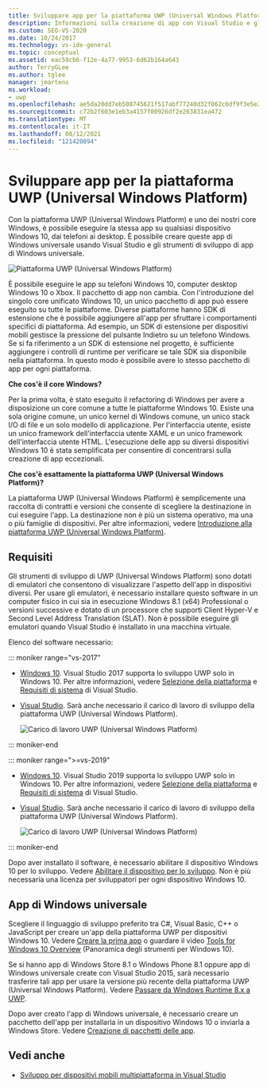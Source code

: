 ```yaml
---
title: Sviluppare app per la piattaforma UWP (Universal Windows Platform)
description: Informazioni sulla creazione di app con Visual Studio e gli strumenti di sviluppo della Windows universali.
ms.custom: SEO-VS-2020
ms.date: 10/24/2017
ms.technology: vs-ide-general
ms.topic: conceptual
ms.assetid: eac59cb6-f12e-4a77-9953-6d62b164a643
author: TerryGLee
ms.author: tglee
manager: jmartens
ms.workload:
- uwp
ms.openlocfilehash: ae5da20dd7eb508745621f517abf77240d32f062c6df9f3e5e27c37ab3f7db44
ms.sourcegitcommit: c72b2f603e1eb3a4157f00926df2e263831ea472
ms.translationtype: MT
ms.contentlocale: it-IT
ms.lasthandoff: 08/12/2021
ms.locfileid: "121420894"
---
```

# <a name="develop-apps-for-the-universal-windows-platform-uwp"></a>Sviluppare app per la piattaforma UWP (Universal Windows Platform)

Con la piattaforma UWP (Universal Windows Platform) e uno dei nostri core Windows, è possibile eseguire la stessa app su qualsiasi dispositivo Windows 10, dai telefoni ai desktop. È possibile creare queste app di Windows universale usando Visual Studio e gli strumenti di sviluppo di app di Windows universale.

![Piattaforma UWP (Universal Windows Platform)](../cross-platform/media/uwp_coreextensions.png)

È possibile eseguire le app su telefoni Windows 10, computer desktop Windows 10 o Xbox. Il pacchetto di app non cambia. Con l'introduzione del singolo core unificato Windows 10, un unico pacchetto di app può essere eseguito su tutte le piattaforme. Diverse piattaforme hanno SDK di estensione che è possibile aggiungere all'app per sfruttare i comportamenti specifici di piattaforma. Ad esempio, un SDK di estensione per dispositivi mobili gestisce la pressione del pulsante Indietro su un telefono Windows. Se si fa riferimento a un SDK di estensione nel progetto, è sufficiente aggiungere i controlli di runtime per verificare se tale SDK sia disponibile nella piattaforma. In questo modo è possibile avere lo stesso pacchetto di app per ogni piattaforma.

**Che cos'è il core Windows?**

Per la prima volta, è stato eseguito il refactoring di Windows per avere a disposizione un core comune a tutte le piattaforme Windows 10. Esiste una sola origine comune, un unico kernel di Windows comune, un unico stack I/O di file e un solo modello di applicazione. Per l'interfaccia utente, esiste un unico framework dell'interfaccia utente XAML e un unico framework dell'interfaccia utente HTML. L'esecuzione delle app su diversi dispositivi Windows 10 è stata semplificata per consentire di concentrarsi sulla creazione di app eccezionali.

**Che cos'è esattamente la piattaforma UWP (Universal Windows Platform)?**

La piattaforma UWP (Universal Windows Platform) è semplicemente una raccolta di contratti e versioni che consente di scegliere la destinazione in cui eseguire l'app. La destinazione non è più un sistema operativo, ma una o più famiglie di dispositivi. Per altre informazioni, vedere [Introduzione alla piattaforma UWP (Universal Windows Platform)](/windows/uwp/get-started/universal-application-platform-guide).

## <a name="requirements"></a>Requisiti

Gli strumenti di sviluppo di UWP (Universal Windows Platform) sono dotati di emulatori che consentono di visualizzare l'aspetto dell'app in dispositivi diversi. Per usare gli emulatori, è necessario installare questo software in un computer fisico in cui sia in esecuzione Windows 8.1 (x64) Professional o versioni successive e dotato di un processore che supporti Client Hyper-V e Second Level Address Translation (SLAT). Non è possibile eseguire gli emulatori quando Visual Studio è installato in una macchina virtuale.

Elenco del software necessario:

::: moniker range="vs-2017"

- [Windows 10](https://support.microsoft.com/help/17777/downloads-for-windows). Visual Studio 2017 supporta lo sviluppo UWP solo in Windows 10. Per altre informazioni, vedere [Selezione della piattaforma](/visualstudio/productinfo/vs2017-compatibility-vs) e [Requisiti di sistema](/visualstudio/productinfo/vs2017-system-requirements-vs) di Visual Studio.

- [Visual Studio](https://visualstudio.microsoft.com/vs/older-downloads/?utm_medium=microsoft&utm_source=docs.microsoft.com&utm_campaign=vs+2017+download). Sarà anche necessario il carico di lavoro di sviluppo della piattaforma UWP (Universal Windows Platform).

     ![Carico di lavoro UWP (Universal Windows Platform)](media/uwp_workload.png)

::: moniker-end

::: moniker range=">=vs-2019"

- [Windows 10](https://support.microsoft.com/help/17777/downloads-for-windows). Visual Studio 2019 supporta lo sviluppo UWP solo in Windows 10. Per altre informazioni, vedere [Selezione della piattaforma](/visualstudio/releases/2019/compatibility/) e [Requisiti di sistema](/visualstudio/releases/2019/system-requirements/) di Visual Studio.

- [Visual Studio](https://visualstudio.microsoft.com/downloads). Sarà anche necessario il carico di lavoro di sviluppo della piattaforma UWP (Universal Windows Platform).

     ![Carico di lavoro UWP (Universal Windows Platform)](media/uwp_workload.png)

::: moniker-end

Dopo aver installato il software, è necessario abilitare il dispositivo Windows 10 per lo sviluppo. Vedere [Abilitare il dispositivo per lo sviluppo](/windows/uwp/get-started/enable-your-device-for-development). Non è più necessaria una licenza per sviluppatori per ogni dispositivo Windows 10.

## <a name="universal-windows-apps"></a>App di Windows universale

Scegliere il linguaggio di sviluppo preferito tra C#, Visual Basic, C++ o JavaScript per creare un'app della piattaforma UWP per dispositivi Windows 10. Vedere [Creare la prima app](/windows/uwp/get-started/your-first-app) o guardare il video [Tools for Windows 10 Overview](https://channel9.msdn.com/Series/ConnectOn-Demand/229) (Panoramica degli strumenti per Windows 10).

Se si hanno app di Windows Store 8.1 o Windows Phone 8.1 oppure app di Windows universale create con Visual Studio 2015, sarà necessario trasferire tali app per usare la versione più recente della piattaforma UWP (Universal Windows Platform). Vedere [Passare da Windows Runtime 8.x a UWP](/windows/uwp/porting/w8x-to-uwp-root).

Dopo aver creato l'app di Windows universale, è necessario creare un pacchetto dell'app per installarla in un dispositivo Windows 10 o inviarla a Windows Store. Vedere [Creazione di pacchetti delle app](/windows/uwp/packaging/index).

## <a name="see-also"></a>Vedi anche

- [Sviluppo per dispositivi mobili multipiattaforma in Visual Studio](../cross-platform/cross-platform-mobile-development-in-visual-studio.md)
